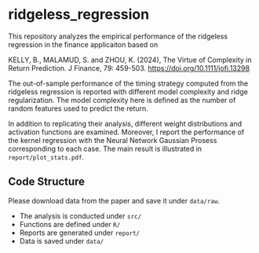 # ridgeless_regression

This repository analyzes the empirical performance of the ridgeless regression in the finance applicaiton based on 

KELLY, B., MALAMUD, S. and ZHOU, K. (2024), The Virtue of Complexity in Return Prediction. J Finance, 79: 459-503. https://doi.org/10.1111/jofi.13298

The out-of-sample performance of the timing strategy computed from the ridgeless regression is reported with different model complexity and ridge regularization.
The model complexity here is defined as the number of random features used to predict the return.

In addition to replicating their analysis, different weight distributions and activation functions are examined.
Moreover, I report the performance of the kernel regression with the Neural Network Gaussian Prosess corresponding to each case.
The main result is illustrated in `report/plot_stats.pdf`.

## Code Structure
Please download data from the paper and save it under `data/raw`.

- The analysis is conducted under `src/`
- Functions are defined under `R/`
- Reports are generated under `report/`
- Data is saved under `data/`
  

